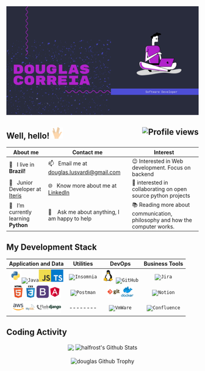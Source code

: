 <img src="/img/github_header.png">
<h2>
Well, hello! <img width="30px" src="https://github.com/DouglasCorreiaBrito/DouglasCorreiaBrito/blob/main/img/vulcan-salute.png"> 
<img align="right" src="https://gpvc.arturio.dev/DouglasCorreiaBrito" alt="Profile views">
</h2>







| About me      | Contact me | Interest |
| ------------- | ------------- | ------------- |
| :triangular_flag_on_post:&nbsp;&nbsp;&nbsp;I live in **Brazil!**  | 📫&nbsp;&nbsp;&nbsp;Email me at douglas.lusvardi@gmail.com  |:wink: Interested in Web development. Focus on backend|
| 💼&nbsp;&nbsp;&nbsp;Junior Developer at <a href="https://www.iteris.com.br">Iteris</a>  | 🌐&nbsp;&nbsp;&nbsp;Know more about me at <a href="https://www.linkedin.com/in/douglas-correia-15816a153/" target="_blank">LinkedIn</a>  |:snake: interested in collaborating on open source python projects| 
| :book:&nbsp;&nbsp;&nbsp;I’m currently learning **Python** | 💬&nbsp;&nbsp;&nbsp; Ask me about anything, I am happy to help  | :books: Reading more about communication, philosophy and how the computer works.|


## My Development Stack

| Application and Data  | Utilities | DevOps| Business Tools|
| :-------------: | :-------------: | :-------------: | :-------------: |
| <code><img height="32" src="https://raw.githubusercontent.com/github/explore/80688e429a7d4ef2fca1e82350fe8e3517d3494d/topics/python/python.png" alt="Python"/></code><code><img height="32" src="https://cdn.iconscout.com/icon/free/png-512/java-60-1174953.png" alt="Java"/></code><code><img height="32" src="https://raw.githubusercontent.com/github/explore/80688e429a7d4ef2fca1e82350fe8e3517d3494d/topics/javascript/javascript.png" alt="Javascript"/></code><code><img height="32" src="https://raw.githubusercontent.com/github/explore/80688e429a7d4ef2fca1e82350fe8e3517d3494d/topics/typescript/typescript.png" alt="Typescript"/></code>  | <code><img height="32" src="https://dashboard.snapcraft.io/site_media/appmedia/2018/04/twitter-card-icon.png" alt="Insomnia"/></code>  | <code><img height="32" src="https://raw.githubusercontent.com/github/explore/80688e429a7d4ef2fca1e82350fe8e3517d3494d/topics/linux/linux.png" alt="Docker"/></code> <code><img height="32" src="https://cdn3.iconfinder.com/data/icons/inficons/512/github.png" alt="GitHub"/></code> | <code><img height="32" src="https://cdn.worldvectorlogo.com/logos/jira-1.svg" alt="Jira"/></code> |
| <code><img height="32" src="https://raw.githubusercontent.com/github/explore/80688e429a7d4ef2fca1e82350fe8e3517d3494d/topics/html/html.png" alt="HTML5"/></code><code><img height="32" src="https://raw.githubusercontent.com/github/explore/80688e429a7d4ef2fca1e82350fe8e3517d3494d/topics/css/css.png" alt="CSS"/></code><code><img height="32" src="https://raw.githubusercontent.com/github/explore/80688e429a7d4ef2fca1e82350fe8e3517d3494d/topics/bootstrap/bootstrap.png" alt="Bootstrap"/></code><code><img height="32" src="https://raw.githubusercontent.com/github/explore/80688e429a7d4ef2fca1e82350fe8e3517d3494d/topics/angular/angular.png" alt="Angular"/></code>  | <code><img height="32" src="https://user-images.githubusercontent.com/2676579/34940598-17cc20f0-f9be-11e7-8c6d-f0190d502d64.png" alt="Postman"/></code>  | <code><img height="32" src="https://raw.githubusercontent.com/github/explore/80688e429a7d4ef2fca1e82350fe8e3517d3494d/topics/git/git.png" alt="Git"/></code> <code><img height="32" src="https://raw.githubusercontent.com/github/explore/80688e429a7d4ef2fca1e82350fe8e3517d3494d/topics/docker/docker.png" alt="Docker"/></code>| <code><img height="32" src="https://cdn.iconscout.com/icon/free/png-512/notion-1693557-1442598.png" alt="Notion"/></code> |
| <code><img height="32" src="https://raw.githubusercontent.com/github/explore/80688e429a7d4ef2fca1e82350fe8e3517d3494d/topics/aws/aws.png" alt="AWS"/></code><code><img height="32" src="https://raw.githubusercontent.com/github/explore/80688e429a7d4ef2fca1e82350fe8e3517d3494d/topics/mysql/mysql.png" alt="MySQL"/></code><code><img height="32" src="https://raw.githubusercontent.com/github/explore/80688e429a7d4ef2fca1e82350fe8e3517d3494d/topics/flask/flask.png" alt="flask"/></code><code><img height="32" src="https://raw.githubusercontent.com/github/explore/80688e429a7d4ef2fca1e82350fe8e3517d3494d/topics/django/django.png" alt="django"/></code>  | --------  |<code><img height="32" src="https://img.stackshare.io/service/775/DfXQ4S9P_400x400.jpg" alt="VmWare"/></code>| <code><img height="32" src="https://img.stackshare.io/service/769/5_z16TbH_400x400.jpg" alt="Confluence"/></code> |


## Coding Activity


<p align="center">
<img align="center" src="https://github-readme-stats.vercel.app/api/top-langs/?username=DouglasCorreiaBrito&hide=css,html&line_height=27" />
<img align="center" src="https://github-readme-stats.vercel.app/api?username=DouglasCorreiaBrito&show_icons=true&count_private=true&include_all_commits=true&line_height=27" alt="halfrost's Github Stats" />
  <br>
  <br>
<img align="center" src="https://github-profile-trophy.vercel.app/?username=DouglasCorreiaBrito&column=7" alt="douglas Github Trophy" />
</p>


